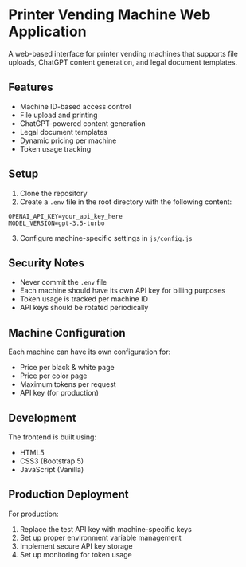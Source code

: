 # Printer Vending Machine Web Application

A web-based interface for printer vending machines that supports file uploads, ChatGPT content generation, and legal document templates.

## Features

- Machine ID-based access control
- File upload and printing
- ChatGPT-powered content generation
- Legal document templates
- Dynamic pricing per machine
- Token usage tracking

## Setup

1. Clone the repository
2. Create a `.env` file in the root directory with the following content:
```
OPENAI_API_KEY=your_api_key_here
MODEL_VERSION=gpt-3.5-turbo
```

3. Configure machine-specific settings in `js/config.js`

## Security Notes

- Never commit the `.env` file
- Each machine should have its own API key for billing purposes
- Token usage is tracked per machine ID
- API keys should be rotated periodically

## Machine Configuration

Each machine can have its own configuration for:
- Price per black & white page
- Price per color page
- Maximum tokens per request
- API key (for production)

## Development

The frontend is built using:
- HTML5
- CSS3 (Bootstrap 5)
- JavaScript (Vanilla)

## Production Deployment

For production:
1. Replace the test API key with machine-specific keys
2. Set up proper environment variable management
3. Implement secure API key storage
4. Set up monitoring for token usage
